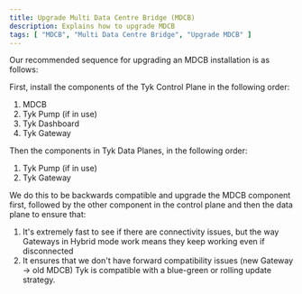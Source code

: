 ```yaml
---
title: Upgrade Multi Data Centre Bridge (MDCB)
description: Explains how to upgrade MDCB
tags: [ "MDCB", "Multi Data Centre Bridge", "Upgrade MDCB" ]
---
```


Our recommended sequence for upgrading an MDCB installation is as follows:

First, install the components of the Tyk Control Plane in the following order:

1. MDCB
2. Tyk Pump (if in use)
3. Tyk Dashboard
4. Tyk Gateway

Then the components in Tyk Data Planes, in the following order:

1. Tyk Pump (if in use)
2. Tyk Gateway

We do this to be backwards compatible and upgrade the MDCB component first, followed by the other component in the control plane and then the data plane to ensure that:

1. It's extremely fast to see if there are connectivity issues, but the way Gateways in Hybrid mode work means they keep working even if disconnected
2. It ensures that we don't have forward compatibility issues (new Gateway -> old MDCB)
Tyk is compatible with a blue-green or rolling update strategy.

